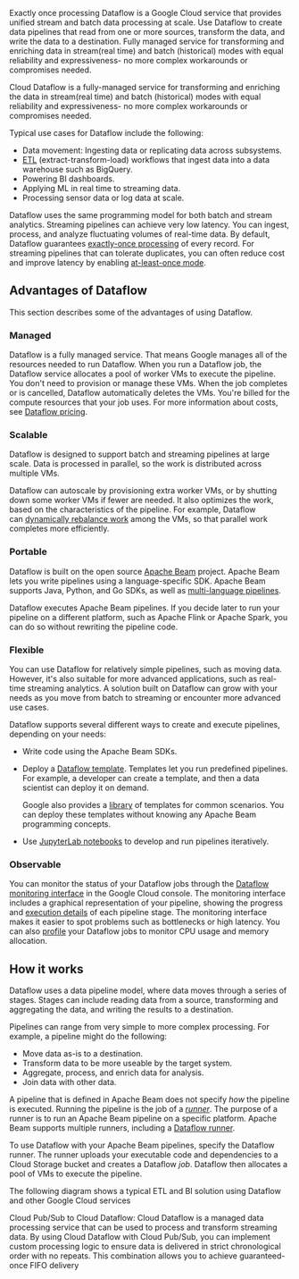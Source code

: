 Exactly once processing
Dataflow is a Google Cloud service that provides unified stream and batch data processing at scale. Use Dataflow to create data pipelines that read from one or more sources, transform the data, and write the data to a destination. Fully managed service for transforming and enriching data in stream(real time) and batch (historical) modes with equal reliability and expressiveness- no more complex workarounds or compromises needed.

Cloud Dataflow is a fully-managed service for transforming and enriching the data in stream(real time) and batch (historical) modes with equal reliability and expressiveness- no more complex workarounds or compromises needed.

Typical use cases for Dataflow include the following:

- Data movement: Ingesting data or replicating data across subsystems.
- [ETL](https://cloud.google.com/learn/what-is-etl) (extract-transform-load) workflows that ingest data into a data warehouse such as BigQuery.
- Powering BI dashboards.
- Applying ML in real time to streaming data.
- Processing sensor data or log data at scale.

Dataflow uses the same programming model for both batch and stream analytics. Streaming pipelines can achieve very low latency. You can ingest, process, and analyze fluctuating volumes of real-time data. By default, Dataflow guarantees [exactly-once processing](https://cloud.google.com/dataflow/docs/concepts/exactly-once) of every record. For streaming pipelines that can tolerate duplicates, you can often reduce cost and improve latency by enabling [at-least-once mode](https://cloud.google.com/dataflow/docs/guides/streaming-modes).

## Advantages of Dataflow

This section describes some of the advantages of using Dataflow.

### Managed

Dataflow is a fully managed service. That means Google manages all of the resources needed to run Dataflow. When you run a Dataflow job, the Dataflow service allocates a pool of worker VMs to execute the pipeline. You don't need to provision or manage these VMs. When the job completes or is cancelled, Dataflow automatically deletes the VMs. You're billed for the compute resources that your job uses. For more information about costs, see [Dataflow pricing](https://cloud.google.com/dataflow/pricing).

### Scalable

Dataflow is designed to support batch and streaming pipelines at large scale. Data is processed in parallel, so the work is distributed across multiple VMs.

Dataflow can autoscale by provisioning extra worker VMs, or by shutting down some worker VMs if fewer are needed. It also optimizes the work, based on the characteristics of the pipeline. For example, Dataflow can [dynamically rebalance work](https://cloud.google.com/dataflow/docs/dynamic-work-rebalancing) among the VMs, so that parallel work completes more efficiently.

### Portable

Dataflow is built on the open source [Apache Beam](https://beam.apache.org/) project. Apache Beam lets you write pipelines using a language-specific SDK. Apache Beam supports Java, Python, and Go SDKs, as well as [multi-language pipelines](https://beam.apache.org/documentation/programming-guide/#multi-language-pipelines).

Dataflow executes Apache Beam pipelines. If you decide later to run your pipeline on a different platform, such as Apache Flink or Apache Spark, you can do so without rewriting the pipeline code.

### Flexible

You can use Dataflow for relatively simple pipelines, such as moving data. However, it's also suitable for more advanced applications, such as real-time streaming analytics. A solution built on Dataflow can grow with your needs as you move from batch to streaming or encounter more advanced use cases.

Dataflow supports several different ways to create and execute pipelines, depending on your needs:

- Write code using the Apache Beam SDKs.
    
- Deploy a [Dataflow template](https://cloud.google.com/dataflow/docs/concepts/dataflow-templates). Templates let you run predefined pipelines. For example, a developer can create a template, and then a data scientist can deploy it on demand.
    
    Google also provides a [library](https://cloud.google.com/dataflow/docs/guides/templates/provided-templates) of templates for common scenarios. You can deploy these templates without knowing any Apache Beam programming concepts.
    
- Use [JupyterLab notebooks](https://cloud.google.com/dataflow/docs/guides/interactive-pipeline-development) to develop and run pipelines iteratively.
    

### Observable

You can monitor the status of your Dataflow jobs through the [Dataflow monitoring interface](https://cloud.google.com/dataflow/docs/guides/monitoring-overview) in the Google Cloud console. The monitoring interface includes a graphical representation of your pipeline, showing the progress and [execution details](https://cloud.google.com/dataflow/docs/concepts/execution-details) of each pipeline stage. The monitoring interface makes it easier to spot problems such as bottlenecks or high latency. You can also [profile](https://cloud.google.com/dataflow/docs/guides/profiling-a-pipeline) your Dataflow jobs to monitor CPU usage and memory allocation.

## How it works

Dataflow uses a data pipeline model, where data moves through a series of stages. Stages can include reading data from a source, transforming and aggregating the data, and writing the results to a destination.

Pipelines can range from very simple to more complex processing. For example, a pipeline might do the following:

- Move data as-is to a destination.
- Transform data to be more useable by the target system.
- Aggregate, process, and enrich data for analysis.
- Join data with other data.

A pipeline that is defined in Apache Beam does not specify _how_ the pipeline is executed. Running the pipeline is the job of a [_runner_](https://beam.apache.org/documentation/basics/#runner). The purpose of a runner is to run an Apache Beam pipeline on a specific platform. Apache Beam supports multiple runners, including a [Dataflow runner](https://beam.apache.org/documentation/runners/dataflow/).

To use Dataflow with your Apache Beam pipelines, specify the Dataflow runner. The runner uploads your executable code and dependencies to a Cloud Storage bucket and creates a Dataflow _job_. Dataflow then allocates a pool of VMs to execute the pipeline.

The following diagram shows a typical ETL and BI solution using Dataflow and other Google Cloud services


Cloud Pub/Sub to Cloud Dataflow: Cloud Dataflow is a managed data processing service that can be used to process and transform streaming data. By using Cloud Dataflow with Cloud Pub/Sub, you can implement custom processing logic to ensure data is delivered in strict chronological order with no repeats. This combination allows you to achieve guaranteed-once FIFO delivery